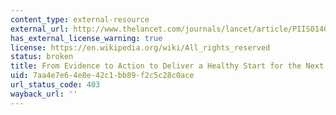 ```yaml
---
content_type: external-resource
external_url: http://www.thelancet.com/journals/lancet/article/PIIS0140-6736(14)60750-9
has_external_license_warning: true
license: https://en.wikipedia.org/wiki/All_rights_reserved
status: broken
title: From Evidence to Action to Deliver a Healthy Start for the Next Generation
uid: 7aa4e7e6-4e8e-42c1-bb89-f2c5c28c0ace
url_status_code: 403
wayback_url: ''
---
```

